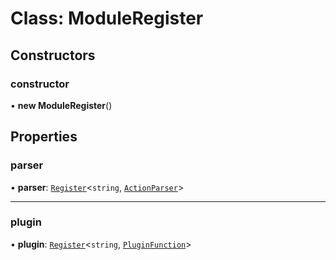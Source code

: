 # Class: ModuleRegister

## Constructors

### constructor

• **new ModuleRegister**()

## Properties

### parser

• **parser**: [`Register`](Register.md)<`string`, [`ActionParser`](../interfaces/ActionParser.md)\>

___

### plugin

• **plugin**: [`Register`](Register.md)<`string`, [`PluginFunction`](../api.md#pluginfunction)\>
